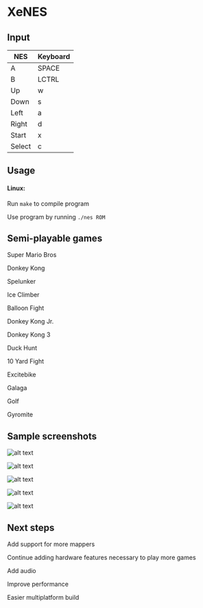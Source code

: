 # XeNES

## Input
| NES  | Keyboard |
|------|----------|
|A     | SPACE    |
|B     | LCTRL    |
|Up    | w        |
|Down  | s        |
|Left  | a        |
|Right | d        |
|Start | x        |
|Select| c        |

## Usage

#### Linux:

Run `make` to compile program

Use program by running `./nes ROM` 

## Semi-playable games

Super Mario Bros

Donkey Kong

Spelunker

Ice Climber

Balloon Fight

Donkey Kong Jr.

Donkey Kong 3

Duck Hunt

10 Yard Fight

Excitebike

Galaga

Golf

Gyromite

## Sample screenshots


![alt text](http://i.imgur.com/VQhkV8v.png "Super Mario Bros")


![alt text](http://i.imgur.com/l8PIM2s.png "Duck Hunt")


![alt text](http://i.imgur.com/Hqn8VdK.png "Donkey Kong")


![alt text](http://i.imgur.com/Z8NCH6w.png "Donkey Kong Jr.")


![alt text](http://i.imgur.com/t1FyQDb.png "Pacman")


## Next steps

Add support for more mappers

Continue adding hardware features necessary to play more games

Add audio

Improve performance

Easier multiplatform build
